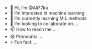 - 👋 Hi, I’m @Ali77ka
- 👀 I’m interested in machine learning 
- 🌱 I’m currently learning M.L methods
- 💞️ I’m looking to collaborate on ...
- 📫 How to reach me ...
- 😄 Pronouns: ...
- ⚡ Fun fact: ...

<!---
Ali77ka/Ali77ka is a ✨ special ✨ repository because its `README.md` (this file) appears on your GitHub profile.
You can click the Preview link to take a look at your changes.
--->
